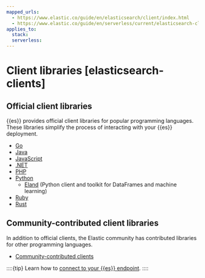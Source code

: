 ```yaml
---
mapped_urls:
  - https://www.elastic.co/guide/en/elasticsearch/client/index.html
  - https://www.elastic.co/guide/en/serverless/current/elasticsearch-clients.html
applies_to:
  stack:
  serverless:
---
```


# Client libraries [elasticsearch-clients]

## Official client libraries

{{es}} provides official client libraries for popular programming languages. These libraries simplify the process of interacting with your {{es}} deployment.

- [Go](asciidocalypse://docs//go-elasticsearch/docs/reference/elasticsearch/elasticsearch-client-go-api/index.md)
- [Java](asciidocalypse://docs/elasticsearch-java/docs/reference/index.md)
- [JavaScript](asciidocalypse://docs/elasticsearch-js/docs/reference/index.md)
- [.NET](asciidocalypse://docs/elasticsearch-net/docs/reference/index.md)
- [PHP](asciidocalypse://docs/elasticsearch-php/docs/reference/index.md)
- [Python](asciidocalypse://docs/elasticsearch-py/docs/reference/index.md)
  - [Eland](eland://reference/index.md) (Python client and toolkit for DataFrames and machine learning)
- [Ruby](asciidocalypse://docs/elasticsearch-ruby/docs/reference/index.md)
- [Rust](asciidocalypse://docs/elasticsearch-rs/docs/reference/index.md)

## Community-contributed client libraries

In addition to official clients, the Elastic community has contributed libraries for other programming languages.

- [Community-contributed clients](asciidocalypse://docs/elasticsearch/docs/reference/community-contributed.md)

::::{tip}
Learn how to [connect to your {{es}} endpoint](/solutions/search/search-connection-details.md).
::::